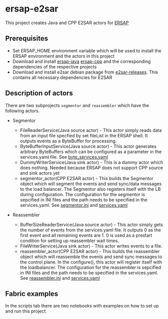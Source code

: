# ersap-e2sar

This project creates Java and CPP E2SAR actors for [ERSAP](https://github.com/JeffersonLab/ersap-java/tree/main)

## Prerequisites

* Set ERSAP_HOME environment variable which will be used to install the ERSAP environment and the actors in this project
* Download and install [ersap-java](https://github.com/JeffersonLab/ersap-java/tree/main) [ersap-cpp](https://github.com/JeffersonLab/ersap-java/tree/main) and the corresponding dependencies of the respective projects
* Download and install e2sar debian package from [e2sar-releases](https://github.com/JeffersonLab/E2SAR/releases). This contains all necessary dependencies for E2SAR

## Description of actors

There are two subprojects `segmentor` and `reassembler` which have the following actors.

* Segmentor
    * FileReaderService(Java source actor) - This actor simply reads data from an input file specfied by set fileList in the ERSAP shell. It outputs events as a ByteBuffer for processing.
    * ByteBufferInputService(Java source actor) - This actor generates arbitrary ByteBuffers which can be configured as a parameter in the services.yaml file. See [byte_services.yaml](segmentor/config/live/byte_services.yaml)
    * DummyWriterService(Java sink actor) - This is a dummy actor which does nothing. Needed because ERSAP does not support CPP source and sink actors yet
    * segmentor_actor(CPP E2SAR actor) - This builds the Segmentor object which will segment the events and send sync/data messages to the load balancer. The Segmentor also registers itself with the LB during configuration. The configuration for the segmentor is sepcified in INI files and the path needs to be specified in the services.yaml. See [segmentor.ini](segmentor/config/live/segmentor.ini) and [services.yaml](segmentor/config/live/services.yaml)

* Reassembler
    * BufferSizeReaderService(Java source actor) - This actor simply gets the number of events from the services.yaml file. It outputs 0 as the first event and all remaining events are 1. 0 is used as a prestart condition for setting up reassembler wait times.
    * FileWriterService(Java sink actor) - This actor writes events to a file.
    * reassembler_actor(CPP E2SAR actor) - This builds the reassembler object which will reassemble the events and send sync messages to the control plane. In the configure(), this actor will register itself with the loadbalancer. The configuration for the reassembler is sepcified in INI files and the path needs to be specified in the services.yaml. See [reassembler.ini](reassembler/config/live/segmentor.ini) and [services.yaml](reassembler/config/live/services.yaml)

## Fabric examples

In the scripts tab there are two notebooks with examples on how to set up and run this project. 